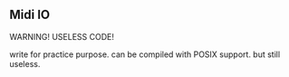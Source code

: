 ## Midi IO

WARNING! USELESS CODE!

write for practice purpose. can be compiled with POSIX support. but still useless.